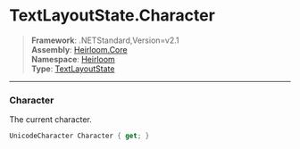 # TextLayoutState.Character

> **Framework**: .NETStandard,Version=v2.1  
> **Assembly**: [Heirloom.Core][0]  
> **Namespace**: [Heirloom][0]  
> **Type**: [TextLayoutState][1]  

--------------------------------------------------------------------------------

### Character

The current character.

```cs
UnicodeCharacter Character { get; }
```

[0]: ..\Heirloom.Core.md
[1]: Heirloom.TextLayoutState.md
